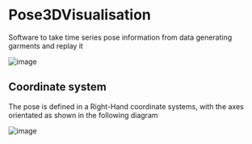 # Pose3DVisualisation
Software to take time series pose information from data generating garments and replay it

![image](https://user-images.githubusercontent.com/65810138/170442694-11ff202b-f326-4058-85b9-398f309c7b48.png)

## Coordinate system
The pose is defined in a Right-Hand coordinate systems, with the axes orientated as shown in the following diagram

![image](https://user-images.githubusercontent.com/65810138/170736859-9ba70bbd-24bd-40a7-b382-d5cf9296cb17.png)
